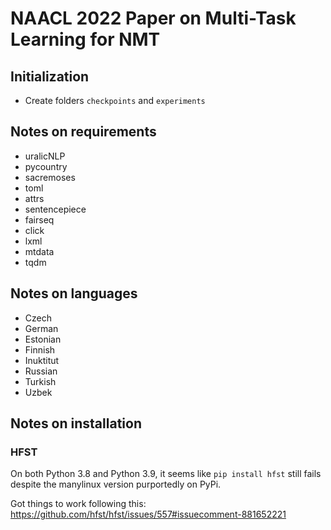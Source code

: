 # NAACL 2022 Paper on Multi-Task Learning for NMT

## Initialization
- Create folders `checkpoints` and `experiments`

## Notes on requirements
- uralicNLP
- pycountry
- sacremoses
- toml
- attrs
- sentencepiece
- fairseq
- click
- lxml
- mtdata
- tqdm

## Notes on languages
- Czech
- German
- Estonian
- Finnish
- Inuktitut
- Russian
- Turkish
- Uzbek

## Notes on installation

### HFST
On both Python 3.8 and Python 3.9, it seems like `pip install hfst` still fails despite the manylinux version purportedly on PyPi.

Got things to work following this: https://github.com/hfst/hfst/issues/557#issuecomment-881652221
